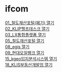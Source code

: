 # ifcom

<a href="https://j45bongsik.github.io/ifcom/01_철도재산포털(폐기)/kr/build/html/00_coding_list.html">01_철도재산포털(폐기) 열기</a>
<br>
<a href="https://j45bongsik.github.io/ifcom/02_KLIP헬프데스크/KLIP헬프데스크/build/html/00_coding_list.html">02_KLIP헬프데스크 열기</a>
<br>
<a href="https://j45bongsik.github.io/ifcom/03_LX통합플랫폼/LX통합플랫폼/관리자N/lx/build/html/00_coding_list.html">03_LX통합플랫폼 열기</a>
<br>
<a href="https://j45bongsik.github.io/ifcom/05_철도재산포털/kr-potal/build/html/00_coding_list.html">05_철도재산포털 열기</a>
<br>
<a href="https://j45bongsik.github.io/ifcom/08_egis/egis/build/html/00_coding_list.html">08_egis 열기</a>
<br>
<a href="https://j45bongsik.github.io/ifcom/09_현대오일뱅크/oilbank/build/html/00_coding_list.html">09_현대오일뱅크 열기</a>
<br>
<a href="https://j45bongsik.github.io/ifcom/15_kgeo입지분석시스템/kgeop/build/html/00_coding_list.html">15_kgeo입지분석시스템 열기</a>
<br>
<a href="https://j45bongsik.github.io/ifcom/18_KLIS부동산개발업/부동산개발업/build/html/00_coding_list.html">18_KLIS부동산개발업 열기</a>


